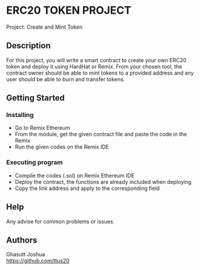# ERC20 TOKEN PROJECT

Project: Create and Mint Token

## Description

For this project, you will write a smart contract to create your own ERC20 token and deploy it using HardHat or Remix. 
From your chosen tool, the contract owner should be able to mint tokens to a provided address and any user should be able to burn and transfer tokens.

## Getting Started

### Installing

* Go to Remix Ethereum
* From the module, get the given contract file and paste the code in the Remix
* Run the given codes on the Remix IDE

### Executing program

* Compile the codes (.sol) on Remix Ethereum IDE
* Deploy the contract, the functions are already included when deploying
* Copy the link address and apply to the corresponding field

## Help

Any advise for common problems or issues.

## Authors

Ghasutt Joshua   
https://github.com/ttus20
